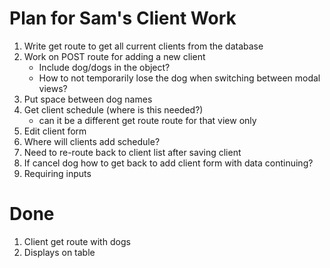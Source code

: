 # Plan for Sam's Client Work

1. Write get route to get all current clients from the database
3. Work on POST route for adding a new client
    * Include dog/dogs in the object?  
    * How to not temporarily lose the dog when switching between modal views?
4. Put space between dog names
5. Get client schedule (where is this needed?)
    * can it be a different get route route for that view only
6. Edit client form
7. Where will clients add schedule?
8. Need to re-route back to client list after saving client
9. If cancel dog how to get back to add client form with data continuing?
10. Requiring inputs


# Done
1. Client get route with dogs
2. Displays on table